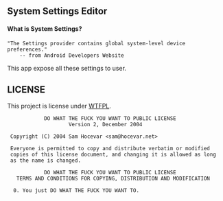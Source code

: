 System Settings Editor
----------------------

#### What is System Settings?

```
"The Settings provider contains global system-level device preferences."
	-- from Android Developers Website
```

This app expose all these settings to user.


LICENSE
-------

This project is license under [WTFPL][].

```
            DO WHAT THE FUCK YOU WANT TO PUBLIC LICENSE
                    Version 2, December 2004

 Copyright (C) 2004 Sam Hocevar <sam@hocevar.net>

 Everyone is permitted to copy and distribute verbatim or modified
 copies of this license document, and changing it is allowed as long
 as the name is changed.

            DO WHAT THE FUCK YOU WANT TO PUBLIC LICENSE
   TERMS AND CONDITIONS FOR COPYING, DISTRIBUTION AND MODIFICATION

  0. You just DO WHAT THE FUCK YOU WANT TO.
```

[WTFPL]: http://www.wtfpl.net/
